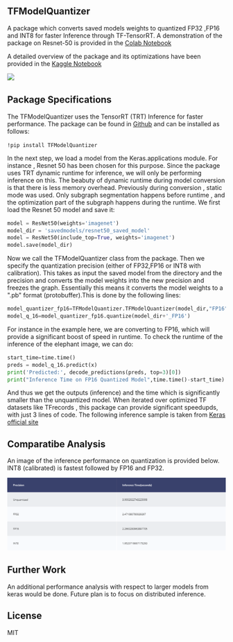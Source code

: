 ## TFModelQuantizer

A package which converts saved models weights to quantized FP32 ,FP16 and INT8 for faster Inference through TF-TensorRT. A demonstration of the package on Resnet-50 is provided in the [Colab Notebook](https://colab.research.google.com/drive/1CDKGzLtt2Zy51TWt4bRQou3i7Mvy_THa?usp=sharing)

A detailed overview of the package and its optimizations have been provided in the [Kaggle Notebook](https://www.kaggle.com/abhilash1910/tfmodelquantizer-quantization-of-tf-models/)

<img src="https://docs.nvidia.com/deeplearning/tensorrt/quick-start-guide/graphics/tf-trt-workflow.png">

## Package Specifications

The TFModelQuantizer uses the TensorRT (TRT) Inference for faster performance. The package can be found in [Github](https://github.com/abhilash1910/TFModelQuantizer/) and can be installed as follows:

```!pip install TFModelQuantizer```

In the next step, we load a model from the Keras.applications module. For instance , Resnet 50 has been chosen for this purpose. Since the package uses TRT dynamic runtime for inference, we will only be performing inference on this. The beabuty of dynamic runtime during model conversion is that there is less memory overhead. Previously during conversion , static mode was used. Only subgraph segmentation happens before runtime , and the optimization part of the subgraph happens during the runtime. 
We first load the Resnet 50 model  and save it:

```python
model = ResNet50(weights='imagenet')
model_dir = 'savedmodels/resnet50_saved_model'
model = ResNet50(include_top=True, weights='imagenet')
model.save(model_dir)
```

Now we call the TFModelQuantizer class from the package. Then we specify the quantization precision (either of FP32,FP16 or INT8 with calibration). This takes as input the saved model from the directory and the precision and converts the model weights into the new precision and freezes the graph. Essentially this means it converts the model weights to a ".pb" format (protobuffer).This is done by the following lines:

```python
model_quantizer_fp16=TFModelQuantizer.TFModelQuantizer(model_dir,"FP16")
model_q_16=model_quantizer_fp16.quantize(model_dir+'_FP16')
```

For instance in the example here, we are converting to FP16, which will provide a significant boost of speed in runtime.
To check the runtime of the inference of the elephant image, we can do:

```python
start_time=time.time()
preds = model_q_16.predict(x)
print('Predicted:', decode_predictions(preds, top=3)[0])
print("Inference Time on FP16 Quantized Model",time.time()-start_time)
```
And thus we get the outputs (inference) and the time which is significantly smaller than the unquantized model. When iterated over optimized TF datasets like TFrecords , this package can provide significant speedupds, with just 3 lines of code. The following inference sample is taken from [Keras official site](https://keras.io/api/applications/)


## Comparatibe Analysis

An image of the inference performance on quantization is provided below. INT8 (calibrated) is fastest followed by FP16 and FP32.

![img1](Images/quantization_stats.PNG)


## Further Work

An additional performance analysis with respect to larger models from keras would be done. Future plan is to focus on distributed inference.


## License

MIT
